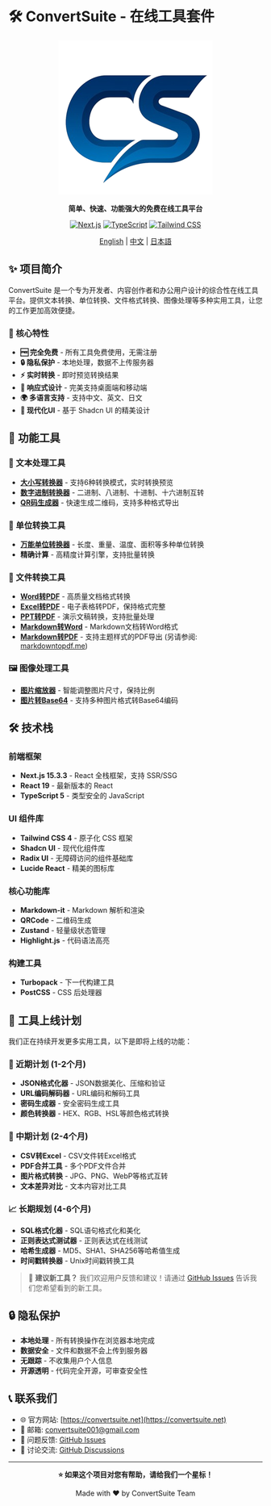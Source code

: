# 🛠️ ConvertSuite - 在线工具套件

<div align="center">

![ConvertSuite Logo](public/icon.png)

**简单、快速、功能强大的免费在线工具平台**

[![Next.js](https://img.shields.io/badge/Next.js-15.3.3-black?style=for-the-badge&logo=next.js)](https://nextjs.org/)
[![TypeScript](https://img.shields.io/badge/TypeScript-5.0-blue?style=for-the-badge&logo=typescript)](https://www.typescriptlang.org/)
[![Tailwind CSS](https://img.shields.io/badge/Tailwind-4.0-38bdf8?style=for-the-badge&logo=tailwindcss)](https://tailwindcss.com/)

[English](README.md) | [中文](README.zh.md) | [日本語](README.ja.md)

</div>

## ✨ 项目简介

ConvertSuite 是一个专为开发者、内容创作者和办公用户设计的综合性在线工具平台。提供文本转换、单位转换、文件格式转换、图像处理等多种实用工具，让您的工作更加高效便捷。

### 🎯 核心特性

- **🆓 完全免费** - 所有工具免费使用，无需注册
- **🔒 隐私保护** - 本地处理，数据不上传服务器
- **⚡ 实时转换** - 即时预览转换结果
- **📱 响应式设计** - 完美支持桌面端和移动端
- **🌍 多语言支持** - 支持中文、英文、日文
- **🎨 现代化UI** - 基于 Shadcn UI 的精美设计

## 🔧 功能工具

### 📝 文本处理工具

- **[大小写转换器](https://convertsuite.net/case-converter)** - 支持6种转换模式，实时转换预览
- **[数字进制转换器](https://convertsuite.net/number-base-converter)** - 二进制、八进制、十进制、十六进制互转
- **[QR码生成器](https://convertsuite.net/qr-code-generator)** - 快速生成二维码，支持多种格式导出

### 📐 单位转换工具

- **[万能单位转换器](https://convertsuite.net/unit-converter)** - 长度、重量、温度、面积等多种单位转换
- **精确计算** - 高精度计算引擎，支持批量转换

### 📄 文件转换工具

- **[Word转PDF](https://convertsuite.net/word-to-pdf)** - 高质量文档格式转换
- **[Excel转PDF](https://convertsuite.net/excel-to-pdf)** - 电子表格转PDF，保持格式完整
- **[PPT转PDF](https://convertsuite.net/ppt-to-pdf)** - 演示文稿转换，支持批量处理
- **[Markdown转Word](https://convertsuite.net/markdown-to-word)** - Markdown文档转Word格式
- **[Markdown转PDF](https://convertsuite.net/markdown-to-pdf)** - 支持主题样式的PDF导出 (另请参阅: [markdowntopdf.me](https://markdowntopdf.me/))

### 🖼️ 图像处理工具

- **[图片缩放器](https://convertsuite.net/image-resizer)** - 智能调整图片尺寸，保持比例
- **[图片转Base64](https://convertsuite.net/image-to-base64)** - 支持多种图片格式转Base64编码

## 🛠️ 技术栈

### 前端框架

- **Next.js 15.3.3** - React 全栈框架，支持 SSR/SSG
- **React 19** - 最新版本的 React
- **TypeScript 5** - 类型安全的 JavaScript

### UI 组件库

- **Tailwind CSS 4** - 原子化 CSS 框架
- **Shadcn UI** - 现代化组件库
- **Radix UI** - 无障碍访问的组件基础库
- **Lucide React** - 精美的图标库

### 核心功能库

- **Markdown-it** - Markdown 解析和渲染
- **QRCode** - 二维码生成
- **Zustand** - 轻量级状态管理
- **Highlight.js** - 代码语法高亮

### 构建工具

- **Turbopack** - 下一代构建工具
- **PostCSS** - CSS 后处理器

## 🚀 工具上线计划

我们正在持续开发更多实用工具，以下是即将上线的功能：

### 📅 近期计划 (1-2个月)

- **JSON格式化器** - JSON数据美化、压缩和验证
- **URL编码解码器** - URL编码和解码工具
- **密码生成器** - 安全密码生成工具
- **颜色转换器** - HEX、RGB、HSL等颜色格式转换

### 🔮 中期计划 (2-4个月)

- **CSV转Excel** - CSV文件转Excel格式
- **PDF合并工具** - 多个PDF文件合并
- **图片格式转换** - JPG、PNG、WebP等格式互转
- **文本差异对比** - 文本内容对比工具

### 📈 长期规划 (4-6个月)

- **SQL格式化器** - SQL语句格式化和美化
- **正则表达式测试器** - 正则表达式在线测试
- **哈希生成器** - MD5、SHA1、SHA256等哈希值生成
- **时间戳转换器** - Unix时间戳转换工具

> 📢 **建议新工具？** 我们欢迎用户反馈和建议！请通过 [GitHub Issues](https://github.com/your-username/convertsuite/issues) 告诉我们您希望看到的新工具。

## 🔒 隐私保护

- **本地处理** - 所有转换操作在浏览器本地完成
- **数据安全** - 文件和数据不会上传到服务器
- **无跟踪** - 不收集用户个人信息
- **开源透明** - 代码完全开源，可审查安全性

## 📞 联系我们

- 🌐 官方网站: [https://convertsuite.net](https://convertsuite.net)
- 📧 邮箱: convertsuite001@gmail.com
- 🐛 问题反馈: [GitHub Issues](https://github.com/your-username/convertsuite/issues)
- 💬 讨论交流: [GitHub Discussions](https://github.com/your-username/convertsuite/discussions)

---

<div align="center">

**⭐ 如果这个项目对您有帮助，请给我们一个星标！**

Made with ❤️ by ConvertSuite Team

</div>
